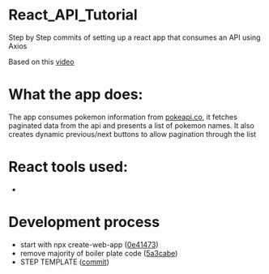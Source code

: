 # React_API_Tutorial
Step by Step commits of setting up a react app that consumes an API using Axios

Based on this [video](https://www.youtube.com/watch?v=o3ZUc7zH8BE&list=PLZlA0Gpn_vH_NT5zPVp18nGe_W9LqBDQK&index=3&ab_channel=WebDevSimplified) 

# What the app does: 
The app consumes pokemon information from [pokeapi.co](https://pokeapi.co/), it fetches paginated data from the api and presents a list of pokemon names.
It also creates dynamic previous/next buttons to allow pagination through the list

# React tools used: 
*


# Development process 

* start with npx create-web-app ([0e41473](https://github.com/blotty23/React_API_Tutorial/commit/0e41473a13a9ffa2ba5f7b6b9d5d069b29e46d37))
* remove majority of boiler plate code ([5a3cabe](https://github.com/blotty23/React_API_Tutorial/commit/5a3cabe924eda1b9aecd2eb1327501caf8394360))
* STEP TEMPLATE ([commit](commitaddress))


